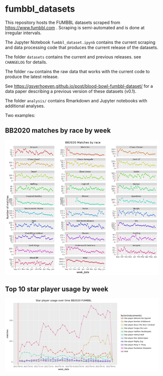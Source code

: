 # fumbbl_datasets
This repository hosts the FUMBBL datasets scraped from https://www.fumbbl.com .
Scraping is semi-automated and is done at irregular intervals.

The Jupyter Notebook `fumbbl_dataset.ipynb` contains the current scraping and data processing code that produces the current release of the datasets.

The folder `datasets` contains the current and previous releases. 
see `CHANGELOG` for details.

The folder `raw` contains the raw data that works with the current code to produce the latest release.

See https://gsverhoeven.github.io/post/blood-bowl-fumbbl-dataset/ for a data paper describing a previous version of these datasets (v0.1).

The folder `analysis/` contains Rmarkdown and Jupyter notebooks with additional analyses.

Two examples:

## BB2020 matches by race by week

![](match_volumes_by_race.png)

## Top 10 star player usage by week

![](star_players_by_week.png)